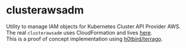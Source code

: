 # clusterawsadm

Utility to manage IAM objects for Kubernetes Cluster API Provider AWS.  
The real `clusterawsadm` uses CloudFormation and lives [here](https://github.com/kubernetes-sigs/cluster-api-provider-aws/tree/master/cmd/clusterawsadm).  
This is a proof of concept implementation using [h0tbird/terrago](https://github.com/h0tbird/terrago).
